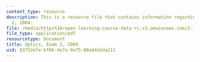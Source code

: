 ```yaml
---
content_type: resource
description: This is a resource file that contains information regarding optics exam
  2, 2004.
file: /media/https%3A/open-learning-course-data-rc.s3.amazonaws.com/2-71-optics-spring-2014/83752efebf664e7a9e7588a44a5da111_MIT2_71S14_f04_quiz2_Set_2.pdf
file_type: application/pdf
resourcetype: Document
title: Optics, Exam 2, 2004
uid: 83752efe-bf66-4e7a-9e75-88a44a5da111
---
```

